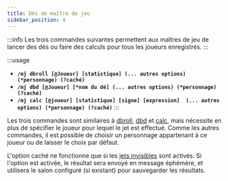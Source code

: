 ```yaml
---
title: Dés de maître de jeu
sidebar_position: 4
---
```

:::info
Les trois commandes suivantes permettent aux maîtres de jeu de lancer des dés ou faire des calculs pour tous les joueurs enregistrés.
:::

:::usage
- **`/mj dbroll [@Joueur] [statistique] (... autres options) (*personnage) (?caché)`**
- **`/mj dbd [@Joueur] [*nom du dé] (... autres options) (*personnage) (?caché)`**
- **`/mj calc [@joueur] [statistique] [signe] [expression]  (... autres options) (*personnage) (?caché)`**
:::

Les trois commandes sont similaires à [dbroll](../Usage/model.mdx#dbroll), [dbd](../Usage/model.mdx#dbd) et [calc](../Usage/model.mdx#Calcul), mais nécessite en plus de spécifier le joueur pour lequel le jet est effectué. Comme les autres commandes, il est possible de choisir un personnage appartenant à ce joueur ou de laisser le choix par défaut.

L'option caché ne fonctionne que si les [jets invisibles](../admin/config/index.md#jets-invisibles-jet_invisible) sont activés. Si l'option est activée, le résultat sera envoyé en message éphémère, et utilisera le salon configuré (si existant) pour sauvegarder les résultats.